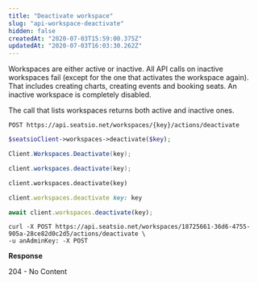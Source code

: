```yaml
---
title: "Deactivate workspace"
slug: "api-workspace-deactivate"
hidden: false
createdAt: "2020-07-03T15:59:00.375Z"
updatedAt: "2020-07-03T16:03:30.262Z"
---
```

Workspaces are either active or inactive. All API calls on inactive workspaces fail (except for the one that activates the workspace again). That includes creating charts, creating events and booking seats. An inactive workspace is completely disabled.

The call that lists workspaces returns both active and inactive ones. 
```text
POST https://api.seatsio.net/workspaces/{key}/actions/deactivate
```
```php
$seatsioClient->workspaces->deactivate($key);
```
```csharp
Client.Workspaces.Deactivate(key);

```
```java
client.workspaces.deactivate(key);
```
```python
client.workspaces.deactivate(key)
```
```ruby
client.workspaces.deactivate key: key
```
```javascript
await client.workspaces.deactivate(key);

```

```curl
curl -X POST https://api.seatsio.net/workspaces/18725661-36d6-4755-905a-28ce82d0c2d5/actions/deactivate \
-u anAdminKey: -X POST
```
**Response**

204 - No Content
